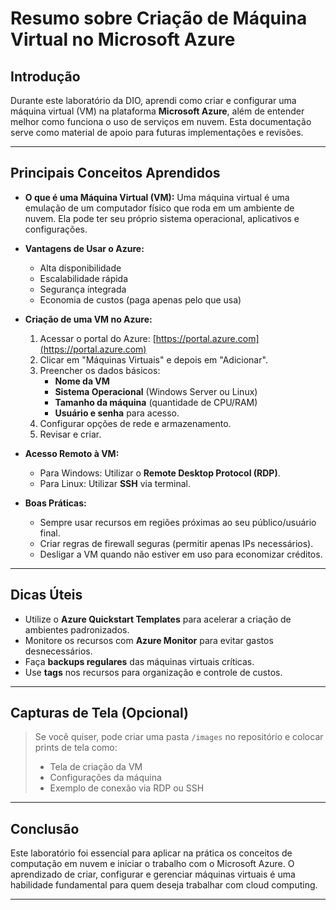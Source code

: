 # Resumo sobre Criação de Máquina Virtual no Microsoft Azure

## Introdução

Durante este laboratório da DIO, aprendi como criar e configurar uma máquina virtual (VM) na plataforma **Microsoft Azure**, além de entender melhor como funciona o uso de serviços em nuvem. Esta documentação serve como material de apoio para futuras implementações e revisões.

---

## Principais Conceitos Aprendidos

- **O que é uma Máquina Virtual (VM):**
  Uma máquina virtual é uma emulação de um computador físico que roda em um ambiente de nuvem. Ela pode ter seu próprio sistema operacional, aplicativos e configurações.

- **Vantagens de Usar o Azure:**
  - Alta disponibilidade
  - Escalabilidade rápida
  - Segurança integrada
  - Economia de custos (paga apenas pelo que usa)

- **Criação de uma VM no Azure:**
  1. Acessar o portal do Azure: [https://portal.azure.com](https://portal.azure.com)
  2. Clicar em "Máquinas Virtuais" e depois em "Adicionar".
  3. Preencher os dados básicos:
     - **Nome da VM**
     - **Sistema Operacional** (Windows Server ou Linux)
     - **Tamanho da máquina** (quantidade de CPU/RAM)
     - **Usuário e senha** para acesso.
  4. Configurar opções de rede e armazenamento.
  5. Revisar e criar.

- **Acesso Remoto à VM:**
  - Para Windows: Utilizar o **Remote Desktop Protocol (RDP)**.
  - Para Linux: Utilizar **SSH** via terminal.

- **Boas Práticas:**
  - Sempre usar recursos em regiões próximas ao seu público/usuário final.
  - Criar regras de firewall seguras (permitir apenas IPs necessários).
  - Desligar a VM quando não estiver em uso para economizar créditos.

---

## Dicas Úteis

- Utilize o **Azure Quickstart Templates** para acelerar a criação de ambientes padronizados.
- Monitore os recursos com **Azure Monitor** para evitar gastos desnecessários.
- Faça **backups regulares** das máquinas virtuais críticas.
- Use **tags** nos recursos para organização e controle de custos.

---

## Capturas de Tela (Opcional)

> Se você quiser, pode criar uma pasta `/images` no repositório e colocar prints de tela como:
> - Tela de criação da VM
> - Configurações da máquina
> - Exemplo de conexão via RDP ou SSH

---

## Conclusão

Este laboratório foi essencial para aplicar na prática os conceitos de computação em nuvem e iniciar o trabalho com o Microsoft Azure. O aprendizado de criar, configurar e gerenciar máquinas virtuais é uma habilidade fundamental para quem deseja trabalhar com cloud computing.

---

